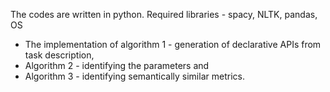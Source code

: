 The codes are written in python. Required libraries - spacy, NLTK, pandas, OS
- The implementation of algorithm 1 - generation of declarative APIs from task description, 
- Algorithm 2 - identifying the parameters and 
- Algorithm 3 - identifying semantically similar metrics. 

